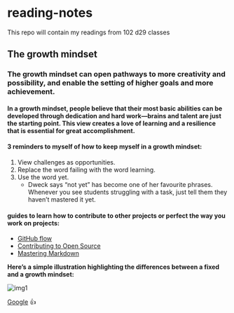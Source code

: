 # reading-notes
This repo will contain my readings from 102 d29 classes
## The growth mindset
### The growth mindset can open pathways to more creativity and possibility, and enable the setting of higher goals and more achievement.
#### In a growth mindset, people believe that their most basic abilities can be developed through dedication and hard work—brains and talent are just the starting point. This view creates a love of learning and a resilience that is essential for great accomplishment.

#### 3 reminders to myself of how to keep myself in a growth mindset:
1. View challenges as opportunities.
2. Replace the word failing with the word learning.
3. Use the word yet.
   - Dweck says “not yet” has become one of her favourite phrases. Whenever you see students struggling with a task, just tell them they haven’t mastered it yet.


####  guides to learn how to contribute to other projects or perfect the way you work on projects:
* [GitHub flow](https://guides.github.com/introduction/flow/)
* [Contributing to Open Source](https://opensource.guide/how-to-contribute/)
* [Mastering Markdown](https://guides.github.com/features/mastering-markdown/)


**Here’s a simple illustration highlighting the differences between a fixed and a growth mindset:**

![img1](https://3kllhk1ibq34qk6sp3bhtox1-wpengine.netdna-ssl.com/wp-content/uploads/NewGrowthMindset2.png)

[Google](https://www.google.com/webhp?hl=ar&sa=X&ved=0ahUKEwidppHZw_jvAhXVuHEKHeekDlAQPAgI) :+1:
